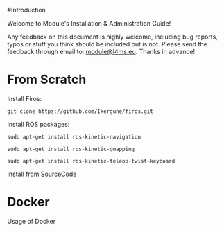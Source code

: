 #Introduction
 
Welcome to Module's Installation & Administration Guide!

Any feedback on this document is highly welcome, including bug reports, typos or stuff you think should be included but is not. Please send the feedback through email to: module@l4ms.eu. Thanks in advance!

# From Scratch

Install Firos:

```git clone https://github.com/Ikergune/firos.git```

Install ROS packages:

```sudo apt-get install ros-kinetic-navigation```

```sudo apt-get install ros-kinetic-gmapping```

```sudo apt-get install ros-kinetic-teleop-twist-keyboard```

Install from SourceCode
# Docker
Usage of Docker


